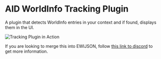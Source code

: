 # AID WorldInfo Tracking Plugin
A plugin that detects WorldInfo entries in your context and if found, displays them in the UI.

![Tracking Plugin in Action](https://cdn.discordapp.com/attachments/717764081058185316/817918617806307368/unknown.png)

If you are looking to merge this into EWIJSON, follow [this link to discord](https://discord.com/channels/653773513857171475/717764081058185316/817952867323084820) to get more information.
